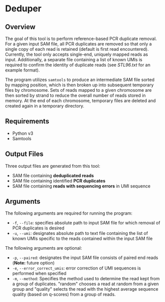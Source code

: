 # Deduper

## Overview
The goal of this tool is to perform reference-based PCR duplicate removal. For a given input 
SAM file, all PCR duplicates are removed so that only a single copy of each read is retained 
(default is first read encountered). Currently, the tool only accepts single-end, uniquely 
mapped reads as input. Additionally, a separate file containing a list of known UMIs is required 
to confirm the identity of duplicate reads (see *STL96.txt* for an example format). 

The program utilizes ```samtools``` to produce an intermediate SAM file sorted by mapping position, 
which is then broken up into subsequent temporary files by chromosome. Sets of reads mapped to 
a given chromosome are then sorted by strand to reduce the overall number of reads stored in 
memory. At the end of each chromosome, temporary files are deleted and created again in a temporary 
directory. 

## Requirements
- Python v3
- Samtools

## Output Files
Three output files are generated from this tool:
- SAM file containing **deduplicated reads**
- SAM file containing identified **PCR duplicates**
- SAM file containing **reads with sequencing errors** in UMI sequence

## Arguments
The following arguments are required for running the program:
- ```-f```, ```--file```: specifies absolute path to input SAM file for which removal of PCR 
duplicates is desired
- ```-u```, ```--umi```: designates absolute path to text file containing the list of known UMIs 
specific to the reads contained within the input SAM file

The following arguments are optional:
- ```-p```, ```--paired```: designates the input SAM file consists of paired end reads (**Note:** 
future option)
- ```-e```, ```--error_correct_umis```: error correction of UMI sequences is performed when 
specified
- ```-m```, ```--method```: Specifies the method used to determine the read kept from a group of 
duplicates. "random" chooses a read at random from a given group and "quality" selects the read 
with the highest average sequence quality (based on q-scores) from a group of reads.


